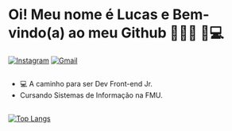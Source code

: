 # Oi! Meu nome é Lucas e Bem-vindo(a) ao meu Github  👨🏾‍💻 🚀💻

<div>
  <a href="https://www.instagram.com/lucas_mumbarra" target="_blank"><img src="https://img.shields.io/badge/-Instagram-E4405F?style=flat&logo=instagram&logoColor=white" alt="Instagram" /></a>
  <a href="mailto: lucassantosm.2014@gmail.com"><img src="https://img.shields.io/badge/Gmail-red?style=flat&logo=Gmail&logoColor=white" alt="Gmail" /></a>
</div>

##

<ul>
  <li>💻 A caminho para ser Dev Front-end Jr.</li>
  <li>Cursando Sistemas de Informação na FMU.</li>
</ul>

##

[![Top Langs](https://github-readme-stats.vercel.app/api/top-langs/?username=lucasmumbarra&layout=compact@&theme=dracula&border_radius=15)](https://github.com/anuraghazra/github-readme-stats)
